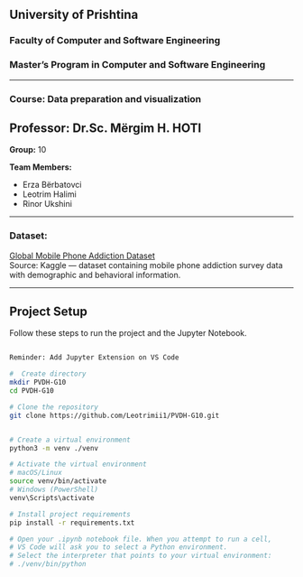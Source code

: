 ## University of Prishtina  
### Faculty of Computer and Software Engineering  
### Master’s Program in Computer and Software Engineering  

---

### Course: Data preparation and visualization 
**Professor:** Dr.Sc. Mërgim H. HOTI
---

**Group:** 10  

**Team Members:**  
- Erza Bërbatovci  
- Leotrim Halimi  
- Rinor Ukshini  

---

### Dataset:  
[Global Mobile Phone Addiction Dataset](https://www.kaggle.com/datasets/khushikyad001/global-mobile-phone-addiction-dataset)  
Source: Kaggle — dataset containing mobile phone addiction survey data with demographic and behavioral information.  

---

## Project Setup

Follow these steps to run the project and the Jupyter Notebook.

```bash

Reminder: Add Jupyter Extension on VS Code

#  Create directory
mkdir PVDH-G10
cd PVDH-G10

# Clone the repository
git clone https://github.com/Leotrimii1/PVDH-G10.git


# Create a virtual environment
python3 -m venv ./venv

# Activate the virtual environment
# macOS/Linux
source venv/bin/activate
# Windows (PowerShell)
venv\Scripts\activate

# Install project requirements
pip install -r requirements.txt

# Open your .ipynb notebook file. When you attempt to run a cell,
# VS Code will ask you to select a Python environment.
# Select the interpreter that points to your virtual environment:
# ./venv/bin/python
